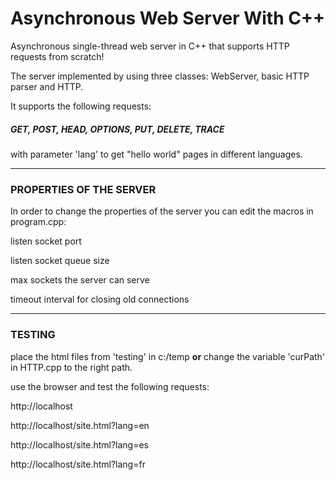 # Asynchronous Web Server With C++
Asynchronous single-thread web server in C++
that supports HTTP requests from scratch!

The server implemented by using three classes:
WebServer, basic HTTP parser and HTTP.

It supports the following requests:

##### GET, POST, HEAD, OPTIONS, PUT, DELETE, TRACE

with parameter 'lang' to get "hello world" pages in different languages.

-------------------------------------
### PROPERTIES OF THE SERVER

In order to change the properties of the server you can edit the macros in program.cpp:

listen socket port

listen socket queue size

max sockets the server can serve

timeout interval for closing old connections

--------------------------------------

### TESTING

place the html files from 'testing' in c:/temp
**or** change the variable 'curPath' in HTTP.cpp to the right path.

use the browser and test the following requests:

http://localhost

http://localhost/site.html?lang=en

http://localhost/site.html?lang=es

http://localhost/site.html?lang=fr


